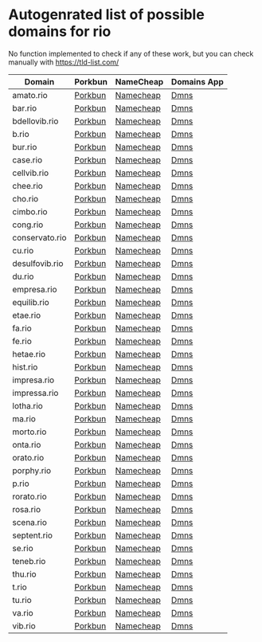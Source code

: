 # Autogenrated list of possible domains for rio

No function implemented to check if any of these work, but you can check manually with https://tld-list.com/

| Domain | Porkbun | NameCheap | Domains App |
|---|---|---|---|
| amato.rio | [Porkbun](https://porkbun.com/checkout/search?prb=e814663da1&tlds=&idnLanguage=&search=search&q=amato.rio) | [Namecheap](https://www.namecheap.com/domains/registration/results/?domain=amato.rio) | [Dmns](https://dmns.app/domains?q=amato.rio) |
| bar.rio | [Porkbun](https://porkbun.com/checkout/search?prb=e814663da1&tlds=&idnLanguage=&search=search&q=bar.rio) | [Namecheap](https://www.namecheap.com/domains/registration/results/?domain=bar.rio) | [Dmns](https://dmns.app/domains?q=bar.rio) |
| bdellovib.rio | [Porkbun](https://porkbun.com/checkout/search?prb=e814663da1&tlds=&idnLanguage=&search=search&q=bdellovib.rio) | [Namecheap](https://www.namecheap.com/domains/registration/results/?domain=bdellovib.rio) | [Dmns](https://dmns.app/domains?q=bdellovib.rio) |
| b.rio | [Porkbun](https://porkbun.com/checkout/search?prb=e814663da1&tlds=&idnLanguage=&search=search&q=b.rio) | [Namecheap](https://www.namecheap.com/domains/registration/results/?domain=b.rio) | [Dmns](https://dmns.app/domains?q=b.rio) |
| bur.rio | [Porkbun](https://porkbun.com/checkout/search?prb=e814663da1&tlds=&idnLanguage=&search=search&q=bur.rio) | [Namecheap](https://www.namecheap.com/domains/registration/results/?domain=bur.rio) | [Dmns](https://dmns.app/domains?q=bur.rio) |
| case.rio | [Porkbun](https://porkbun.com/checkout/search?prb=e814663da1&tlds=&idnLanguage=&search=search&q=case.rio) | [Namecheap](https://www.namecheap.com/domains/registration/results/?domain=case.rio) | [Dmns](https://dmns.app/domains?q=case.rio) |
| cellvib.rio | [Porkbun](https://porkbun.com/checkout/search?prb=e814663da1&tlds=&idnLanguage=&search=search&q=cellvib.rio) | [Namecheap](https://www.namecheap.com/domains/registration/results/?domain=cellvib.rio) | [Dmns](https://dmns.app/domains?q=cellvib.rio) |
| chee.rio | [Porkbun](https://porkbun.com/checkout/search?prb=e814663da1&tlds=&idnLanguage=&search=search&q=chee.rio) | [Namecheap](https://www.namecheap.com/domains/registration/results/?domain=chee.rio) | [Dmns](https://dmns.app/domains?q=chee.rio) |
| cho.rio | [Porkbun](https://porkbun.com/checkout/search?prb=e814663da1&tlds=&idnLanguage=&search=search&q=cho.rio) | [Namecheap](https://www.namecheap.com/domains/registration/results/?domain=cho.rio) | [Dmns](https://dmns.app/domains?q=cho.rio) |
| cimbo.rio | [Porkbun](https://porkbun.com/checkout/search?prb=e814663da1&tlds=&idnLanguage=&search=search&q=cimbo.rio) | [Namecheap](https://www.namecheap.com/domains/registration/results/?domain=cimbo.rio) | [Dmns](https://dmns.app/domains?q=cimbo.rio) |
| cong.rio | [Porkbun](https://porkbun.com/checkout/search?prb=e814663da1&tlds=&idnLanguage=&search=search&q=cong.rio) | [Namecheap](https://www.namecheap.com/domains/registration/results/?domain=cong.rio) | [Dmns](https://dmns.app/domains?q=cong.rio) |
| conservato.rio | [Porkbun](https://porkbun.com/checkout/search?prb=e814663da1&tlds=&idnLanguage=&search=search&q=conservato.rio) | [Namecheap](https://www.namecheap.com/domains/registration/results/?domain=conservato.rio) | [Dmns](https://dmns.app/domains?q=conservato.rio) |
| cu.rio | [Porkbun](https://porkbun.com/checkout/search?prb=e814663da1&tlds=&idnLanguage=&search=search&q=cu.rio) | [Namecheap](https://www.namecheap.com/domains/registration/results/?domain=cu.rio) | [Dmns](https://dmns.app/domains?q=cu.rio) |
| desulfovib.rio | [Porkbun](https://porkbun.com/checkout/search?prb=e814663da1&tlds=&idnLanguage=&search=search&q=desulfovib.rio) | [Namecheap](https://www.namecheap.com/domains/registration/results/?domain=desulfovib.rio) | [Dmns](https://dmns.app/domains?q=desulfovib.rio) |
| du.rio | [Porkbun](https://porkbun.com/checkout/search?prb=e814663da1&tlds=&idnLanguage=&search=search&q=du.rio) | [Namecheap](https://www.namecheap.com/domains/registration/results/?domain=du.rio) | [Dmns](https://dmns.app/domains?q=du.rio) |
| empresa.rio | [Porkbun](https://porkbun.com/checkout/search?prb=e814663da1&tlds=&idnLanguage=&search=search&q=empresa.rio) | [Namecheap](https://www.namecheap.com/domains/registration/results/?domain=empresa.rio) | [Dmns](https://dmns.app/domains?q=empresa.rio) |
| equilib.rio | [Porkbun](https://porkbun.com/checkout/search?prb=e814663da1&tlds=&idnLanguage=&search=search&q=equilib.rio) | [Namecheap](https://www.namecheap.com/domains/registration/results/?domain=equilib.rio) | [Dmns](https://dmns.app/domains?q=equilib.rio) |
| etae.rio | [Porkbun](https://porkbun.com/checkout/search?prb=e814663da1&tlds=&idnLanguage=&search=search&q=etae.rio) | [Namecheap](https://www.namecheap.com/domains/registration/results/?domain=etae.rio) | [Dmns](https://dmns.app/domains?q=etae.rio) |
| fa.rio | [Porkbun](https://porkbun.com/checkout/search?prb=e814663da1&tlds=&idnLanguage=&search=search&q=fa.rio) | [Namecheap](https://www.namecheap.com/domains/registration/results/?domain=fa.rio) | [Dmns](https://dmns.app/domains?q=fa.rio) |
| fe.rio | [Porkbun](https://porkbun.com/checkout/search?prb=e814663da1&tlds=&idnLanguage=&search=search&q=fe.rio) | [Namecheap](https://www.namecheap.com/domains/registration/results/?domain=fe.rio) | [Dmns](https://dmns.app/domains?q=fe.rio) |
| hetae.rio | [Porkbun](https://porkbun.com/checkout/search?prb=e814663da1&tlds=&idnLanguage=&search=search&q=hetae.rio) | [Namecheap](https://www.namecheap.com/domains/registration/results/?domain=hetae.rio) | [Dmns](https://dmns.app/domains?q=hetae.rio) |
| hist.rio | [Porkbun](https://porkbun.com/checkout/search?prb=e814663da1&tlds=&idnLanguage=&search=search&q=hist.rio) | [Namecheap](https://www.namecheap.com/domains/registration/results/?domain=hist.rio) | [Dmns](https://dmns.app/domains?q=hist.rio) |
| impresa.rio | [Porkbun](https://porkbun.com/checkout/search?prb=e814663da1&tlds=&idnLanguage=&search=search&q=impresa.rio) | [Namecheap](https://www.namecheap.com/domains/registration/results/?domain=impresa.rio) | [Dmns](https://dmns.app/domains?q=impresa.rio) |
| impressa.rio | [Porkbun](https://porkbun.com/checkout/search?prb=e814663da1&tlds=&idnLanguage=&search=search&q=impressa.rio) | [Namecheap](https://www.namecheap.com/domains/registration/results/?domain=impressa.rio) | [Dmns](https://dmns.app/domains?q=impressa.rio) |
| lotha.rio | [Porkbun](https://porkbun.com/checkout/search?prb=e814663da1&tlds=&idnLanguage=&search=search&q=lotha.rio) | [Namecheap](https://www.namecheap.com/domains/registration/results/?domain=lotha.rio) | [Dmns](https://dmns.app/domains?q=lotha.rio) |
| ma.rio | [Porkbun](https://porkbun.com/checkout/search?prb=e814663da1&tlds=&idnLanguage=&search=search&q=ma.rio) | [Namecheap](https://www.namecheap.com/domains/registration/results/?domain=ma.rio) | [Dmns](https://dmns.app/domains?q=ma.rio) |
| morto.rio | [Porkbun](https://porkbun.com/checkout/search?prb=e814663da1&tlds=&idnLanguage=&search=search&q=morto.rio) | [Namecheap](https://www.namecheap.com/domains/registration/results/?domain=morto.rio) | [Dmns](https://dmns.app/domains?q=morto.rio) |
| onta.rio | [Porkbun](https://porkbun.com/checkout/search?prb=e814663da1&tlds=&idnLanguage=&search=search&q=onta.rio) | [Namecheap](https://www.namecheap.com/domains/registration/results/?domain=onta.rio) | [Dmns](https://dmns.app/domains?q=onta.rio) |
| orato.rio | [Porkbun](https://porkbun.com/checkout/search?prb=e814663da1&tlds=&idnLanguage=&search=search&q=orato.rio) | [Namecheap](https://www.namecheap.com/domains/registration/results/?domain=orato.rio) | [Dmns](https://dmns.app/domains?q=orato.rio) |
| porphy.rio | [Porkbun](https://porkbun.com/checkout/search?prb=e814663da1&tlds=&idnLanguage=&search=search&q=porphy.rio) | [Namecheap](https://www.namecheap.com/domains/registration/results/?domain=porphy.rio) | [Dmns](https://dmns.app/domains?q=porphy.rio) |
| p.rio | [Porkbun](https://porkbun.com/checkout/search?prb=e814663da1&tlds=&idnLanguage=&search=search&q=p.rio) | [Namecheap](https://www.namecheap.com/domains/registration/results/?domain=p.rio) | [Dmns](https://dmns.app/domains?q=p.rio) |
| rorato.rio | [Porkbun](https://porkbun.com/checkout/search?prb=e814663da1&tlds=&idnLanguage=&search=search&q=rorato.rio) | [Namecheap](https://www.namecheap.com/domains/registration/results/?domain=rorato.rio) | [Dmns](https://dmns.app/domains?q=rorato.rio) |
| rosa.rio | [Porkbun](https://porkbun.com/checkout/search?prb=e814663da1&tlds=&idnLanguage=&search=search&q=rosa.rio) | [Namecheap](https://www.namecheap.com/domains/registration/results/?domain=rosa.rio) | [Dmns](https://dmns.app/domains?q=rosa.rio) |
| scena.rio | [Porkbun](https://porkbun.com/checkout/search?prb=e814663da1&tlds=&idnLanguage=&search=search&q=scena.rio) | [Namecheap](https://www.namecheap.com/domains/registration/results/?domain=scena.rio) | [Dmns](https://dmns.app/domains?q=scena.rio) |
| septent.rio | [Porkbun](https://porkbun.com/checkout/search?prb=e814663da1&tlds=&idnLanguage=&search=search&q=septent.rio) | [Namecheap](https://www.namecheap.com/domains/registration/results/?domain=septent.rio) | [Dmns](https://dmns.app/domains?q=septent.rio) |
| se.rio | [Porkbun](https://porkbun.com/checkout/search?prb=e814663da1&tlds=&idnLanguage=&search=search&q=se.rio) | [Namecheap](https://www.namecheap.com/domains/registration/results/?domain=se.rio) | [Dmns](https://dmns.app/domains?q=se.rio) |
| teneb.rio | [Porkbun](https://porkbun.com/checkout/search?prb=e814663da1&tlds=&idnLanguage=&search=search&q=teneb.rio) | [Namecheap](https://www.namecheap.com/domains/registration/results/?domain=teneb.rio) | [Dmns](https://dmns.app/domains?q=teneb.rio) |
| thu.rio | [Porkbun](https://porkbun.com/checkout/search?prb=e814663da1&tlds=&idnLanguage=&search=search&q=thu.rio) | [Namecheap](https://www.namecheap.com/domains/registration/results/?domain=thu.rio) | [Dmns](https://dmns.app/domains?q=thu.rio) |
| t.rio | [Porkbun](https://porkbun.com/checkout/search?prb=e814663da1&tlds=&idnLanguage=&search=search&q=t.rio) | [Namecheap](https://www.namecheap.com/domains/registration/results/?domain=t.rio) | [Dmns](https://dmns.app/domains?q=t.rio) |
| tu.rio | [Porkbun](https://porkbun.com/checkout/search?prb=e814663da1&tlds=&idnLanguage=&search=search&q=tu.rio) | [Namecheap](https://www.namecheap.com/domains/registration/results/?domain=tu.rio) | [Dmns](https://dmns.app/domains?q=tu.rio) |
| va.rio | [Porkbun](https://porkbun.com/checkout/search?prb=e814663da1&tlds=&idnLanguage=&search=search&q=va.rio) | [Namecheap](https://www.namecheap.com/domains/registration/results/?domain=va.rio) | [Dmns](https://dmns.app/domains?q=va.rio) |
| vib.rio | [Porkbun](https://porkbun.com/checkout/search?prb=e814663da1&tlds=&idnLanguage=&search=search&q=vib.rio) | [Namecheap](https://www.namecheap.com/domains/registration/results/?domain=vib.rio) | [Dmns](https://dmns.app/domains?q=vib.rio) |
